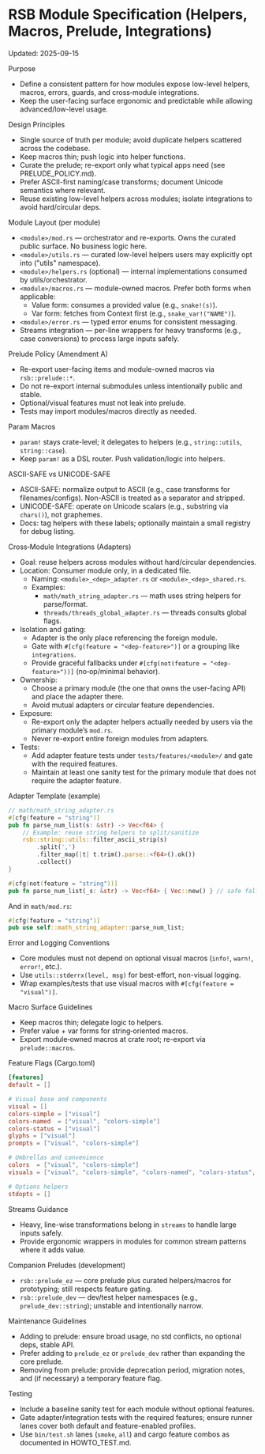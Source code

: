 # RSB Module Specification (Helpers, Macros, Prelude, Integrations)

Updated: 2025-09-15

Purpose
- Define a consistent pattern for how modules expose low-level helpers, macros, errors, guards, and cross‑module integrations.
- Keep the user-facing surface ergonomic and predictable while allowing advanced/low-level usage.

Design Principles
- Single source of truth per module; avoid duplicate helpers scattered across the codebase.
- Keep macros thin; push logic into helper functions.
- Curate the prelude; re-export only what typical apps need (see PRELUDE_POLICY.md).
- Prefer ASCII-first naming/case transforms; document Unicode semantics where relevant.
- Reuse existing low-level helpers across modules; isolate integrations to avoid hard/circular deps.

Module Layout (per module)
- `<module>/mod.rs` — orchestrator and re-exports. Owns the curated public surface. No business logic here.
- `<module>/utils.rs` — curated low-level helpers users may explicitly opt into ("utils" namespace).
- `<module>/helpers.rs` (optional) — internal implementations consumed by utils/orchestrator.
- `<module>/macros.rs` — module-owned macros. Prefer both forms when applicable:
  - Value form: consumes a provided value (e.g., `snake!(s)`).
  - Var form: fetches from Context first (e.g., `snake_var!("NAME")`).
- `<module>/error.rs` — typed error enums for consistent messaging.
- Streams integration — per-line wrappers for heavy transforms (e.g., case conversions) to process large inputs safely.

Prelude Policy (Amendment A)
- Re-export user-facing items and module-owned macros via `rsb::prelude::*`.
- Do not re-export internal submodules unless intentionally public and stable.
- Optional/visual features must not leak into prelude.
- Tests may import modules/macros directly as needed.

Param Macros
- `param!` stays crate-level; it delegates to helpers (e.g., `string::utils`, `string::case`).
- Keep `param!` as a DSL router. Push validation/logic into helpers.

ASCII-SAFE vs UNICODE-SAFE
- ASCII-SAFE: normalize output to ASCII (e.g., case transforms for filenames/configs). Non-ASCII is treated as a separator and stripped.
- UNICODE-SAFE: operate on Unicode scalars (e.g., substring via `chars()`), not graphemes.
- Docs: tag helpers with these labels; optionally maintain a small registry for debug listing.

Cross‑Module Integrations (Adapters)
- Goal: reuse helpers across modules without hard/circular dependencies.
- Location: Consumer module only, in a dedicated file.
  - Naming: `<module>_<dep>_adapter.rs` or `<module>_<dep>_shared.rs`.
  - Examples:
    - `math/math_string_adapter.rs` — math uses string helpers for parse/format.
    - `threads/threads_global_adapter.rs` — threads consults global flags.
- Isolation and gating:
  - Adapter is the only place referencing the foreign module.
  - Gate with `#[cfg(feature = "<dep-feature>")]` or a grouping like `integrations`.
  - Provide graceful fallbacks under `#[cfg(not(feature = "<dep-feature>"))]` (no‑op/minimal behavior).
- Ownership:
  - Choose a primary module (the one that owns the user-facing API) and place the adapter there.
  - Avoid mutual adapters or circular feature dependencies.
- Exposure:
  - Re-export only the adapter helpers actually needed by users via the primary module’s `mod.rs`.
  - Never re-export entire foreign modules from adapters.
- Tests:
  - Add adapter feature tests under `tests/features/<module>/` and gate with the required features.
  - Maintain at least one sanity test for the primary module that does not require the adapter feature.

Adapter Template (example)
```rust
// math/math_string_adapter.rs
#[cfg(feature = "string")]
pub fn parse_num_list(s: &str) -> Vec<f64> {
    // Example: reuse string helpers to split/sanitize
    rsb::string::utils::filter_ascii_strip(s)
        .split(',')
        .filter_map(|t| t.trim().parse::<f64>().ok())
        .collect()
}

#[cfg(not(feature = "string"))]
pub fn parse_num_list(_s: &str) -> Vec<f64> { Vec::new() } // safe fallback
```
And in `math/mod.rs`:
```rust
#[cfg(feature = "string")]
pub use self::math_string_adapter::parse_num_list;
```

Error and Logging Conventions
- Core modules must not depend on optional visual macros (`info!`, `warn!`, `error!`, etc.).
- Use `utils::stderrx(level, msg)` for best-effort, non-visual logging.
- Wrap examples/tests that use visual macros with `#[cfg(feature = "visual")]`.

Macro Surface Guidelines
- Keep macros thin; delegate logic to helpers.
- Prefer value + var forms for string‑oriented macros.
- Export module‑owned macros at crate root; re-export via `prelude::macros`.

Feature Flags (Cargo.toml)
```toml
[features]
default = []

# Visual base and components
visual = []
colors-simple = ["visual"]
colors-named  = ["visual", "colors-simple"]
colors-status = ["visual"]
glyphs = ["visual"]
prompts = ["visual", "colors-simple"]

# Umbrellas and convenience
colors  = ["visual", "colors-simple"]
visuals = ["visual", "colors-simple", "colors-named", "colors-status", "glyphs", "prompts"]

# Options helpers
stdopts = []
```

Streams Guidance
- Heavy, line-wise transformations belong in `streams` to handle large inputs safely.
- Provide ergonomic wrappers in modules for common stream patterns where it adds value.

Companion Preludes (development)
- `rsb::prelude_ez` — core prelude plus curated helpers/macros for prototyping; still respects feature gating.
- `rsb::prelude_dev` — dev/test helper namespaces (e.g., `prelude_dev::string`); unstable and intentionally narrow.

Maintenance Guidelines
- Adding to prelude: ensure broad usage, no std conflicts, no optional deps, stable API.
- Prefer adding to `prelude_ez` or `prelude_dev` rather than expanding the core prelude.
- Removing from prelude: provide deprecation period, migration notes, and (if necessary) a temporary feature flag.

Testing
- Include a baseline sanity test for each module without optional features.
- Gate adapter/integration tests with the required features; ensure runner lanes cover both default and feature-enabled profiles.
- Use `bin/test.sh` lanes (`smoke`, `all`) and cargo feature combos as documented in HOWTO_TEST.md.
